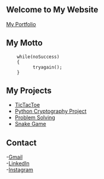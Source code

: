 ## Welcome to My Website

[My Portfolio](https://aayush1607.github.io/Portfolio/)

## My Motto
```
    while(noSuccess)
    {
          tryagain();
    } 
```

## My Projects

- [TicTacToe](https://github.com/aayush1607/TicTacToe)  
- [Python Cryptography Project](https://github.com/aayush1607/Simple-Cryptography-project-in-Python)  
- [Problem Solving](https://github.com/aayush1607/Problem-Solving)  
- [Snake Game](https://github.com/aayush1607/SnakeGame)  

## Contact

-[Gmail](mailto:auc1607@gmail.com)  
-[LinkedIn](https://www.linkedin.com/in/aayush-chodvadiya-9122b418b)  
-[Instagram](https://www.instagram.com/aayushchodvadiya_07/)
